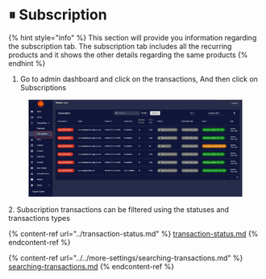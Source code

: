 # ⏸ Subscription

{% hint style="info" %}
This section will provide you information regarding the subscription tab. The subscription tab includes all the recurring products and it shows the other details regarding the same products
{% endhint %}

1. Go to admin dashboard and click on the transactions, And then click on Subscriptions

<figure><img src="../../.gitbook/assets/1 (19).png" alt=""><figcaption></figcaption></figure>

2\. Subscription transactions can be filtered using the statuses and transactions types

{% content-ref url="../transaction-status.md" %}
[transaction-status.md](../transaction-status.md)
{% endcontent-ref %}

{% content-ref url="../../more-settings/searching-transactions.md" %}
[searching-transactions.md](../../more-settings/searching-transactions.md)
{% endcontent-ref %}


